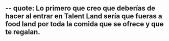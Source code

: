--
quote: Lo primero que creo que deberías de hacer al entrar en Talent Land sería que fueras a food land por toda la comida que se ofrece y que te regalan.
--
